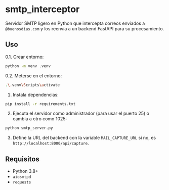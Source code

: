 # smtp_interceptor

Servidor SMTP ligero en Python que intercepta correos enviados a `@buenosdias.com` y los reenvía a un backend FastAPI para su procesamiento.

## Uso

0.1. Crear entorno:

```bash
python -m venv .venv
```

0.2. Meterse en el entorno:
```bash
.\.venv\Scripts\activate
```

1. Instala dependencias:

```bash
pip install -r requirements.txt
```

2. Ejecuta el servidor como administrador (para usar el puerto 25) o cambia a otro como 1025:

```bash
python smtp_server.py
```

3. Define la URL del backend con la variable `MAIL_CAPTURE_URL` si no, es `http://localhost:8000/api/capture`.

## Requisitos

- Python 3.8+
- `aiosmtpd`
- `requests`